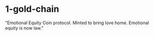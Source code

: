 # 1-gold-chain
“Emotional Equity Coin protocol. Minted to bring love home. Emotional equity is now law.”
